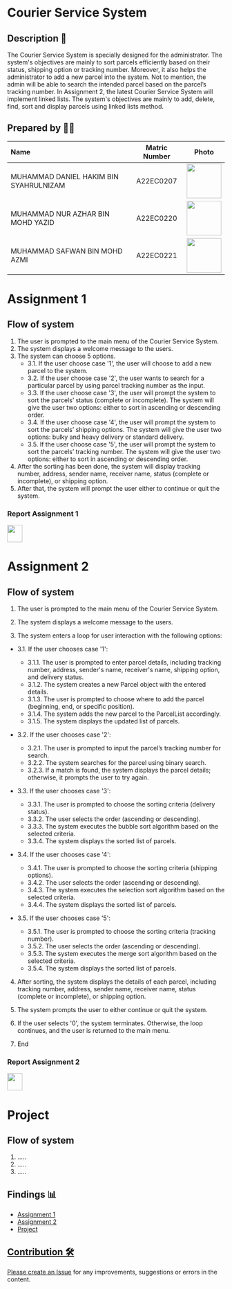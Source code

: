 # Courier Service System

## Description 📝
The Courier Service System is specially designed for the administrator. The system's objectives are mainly to sort parcels efficiently based on their status, shipping option or tracking number. Moreover, it also helps the administrator to add a new parcel into the system. Not to mention, the admin will be able to search the intended parcel based on the parcel’s tracking number. In Assignment 2, the latest Courier Service System will implement linked lists. The system's objectives are mainly to add, delete, find, sort and display parcels using linked lists method.

## Prepared by 🧑‍💻

| Name             | Matric Number | Photo                                                         |
| :---------------- | :-------------: | :------------------------------------------------------------: |
| MUHAMMAD DANIEL HAKIM BIN SYAHRULNIZAM   | A22EC0207        | <a href="https://www.freepik.com/icon/graduated_4537051" title="Icon by Trazobanana"><img src="https://avatars.githubusercontent.com/u/129138344?v=4" width=80px, height=80px>     |
| MUHAMMAD NUR AZHAR BIN MOHD YAZID      | A22EC0220        | <a href="https://www.freepik.com/icon/graduated_4537051" title="Icon by Trazobanana"><img src="https://avatars.githubusercontent.com/u/128233352?v=4" width=80px, height=80px>         |
| MUHAMMAD SAFWAN BIN MOHD AZMI       | A22EC0221        | <a href="https://www.freepik.com/icon/graduated_4537051" title="Icon by Trazobanana"><img src="https://avatars.githubusercontent.com/u/128201537?v=4" width=80px, height=80px>         |


<h1>Assignment 1</h1>

## Flow of system
1. The user is prompted to the main menu of the Courier Service System.
2. The system displays a welcome message to the users.
3. The system can choose 5 options.
   - 3.1. If the user choose case '1', the user will choose to add a new parcel to the system.
   - 3.2. If the user choose case '2', the user wants to search for a particular parcel by using parcel tracking number as the input.
   - 3.3. If the user choose case '3', the user will prompt the system to sort the parcels’ status (complete or incomplete). The system will give the user two options: either to sort in ascending or descending order.
   - 3.4. If the user choose case '4', the user will prompt the system to sort the parcels’ shipping options. The system will give the user two options: bulky and heavy delivery or standard delivery.
   - 3.5. If the user choose case '5', the user will prompt the system to sort the parcels’ tracking number. The system will give the user two options: either to sort in ascending or descending order.
4. After the sorting has been done, the system will display tracking number, address, sender name, receiver name, status (complete or incomplete), or shipping option.
5. After that, the system will prompt the user either to continue or quit the system.


<h3>Report Assignment 1</h3>
<a href="https://docs.google.com/document/d/1IBuotBV8MyPapQ3iG9L_BJigHuHo5fWuo8pLHKXZuRI/edit"><img src="https://cdn.vectorstock.com/i/1000x1000/45/57/file-doc-icon-digital-blue-vector-24754557.webp" width="35px" height="40px" ></a>

<br>
<h1>Assignment 2</h1>

## Flow of system
1. The user is prompted to the main menu of the Courier Service System.

2. The system displays a welcome message to the users.

3. The system enters a loop for user interaction with the following options:

- 3.1. If the user chooses case '1':
   - 3.1.1. The user is prompted to enter parcel details, including tracking number, address, sender's name, receiver's name, shipping option, and delivery status.
   - 3.1.2. The system creates a new Parcel object with the entered details.
   - 3.1.3. The user is prompted to choose where to add the parcel (beginning, end, or specific position).
   - 3.1.4. The system adds the new parcel to the ParcelList accordingly.
   - 3.1.5. The system displays the updated list of parcels.

- 3.2. If the user chooses case '2':
   - 3.2.1. The user is prompted to input the parcel’s tracking number for search.
   - 3.2.2. The system searches for the parcel using binary search.
   - 3.2.3. If a match is found, the system displays the parcel details; otherwise, it prompts the user to try again.

- 3.3. If the user chooses case '3':
   - 3.3.1. The user is prompted to choose the sorting criteria (delivery status).
   - 3.3.2. The user selects the order (ascending or descending).
   - 3.3.3. The system executes the bubble sort algorithm based on the selected criteria.
   - 3.3.4. The system displays the sorted list of parcels.

- 3.4. If the user chooses case '4':
   - 3.4.1. The user is prompted to choose the sorting criteria (shipping options).
   - 3.4.2. The user selects the order (ascending or descending).
   - 3.4.3. The system executes the selection sort algorithm based on the selected criteria.
   - 3.4.4. The system displays the sorted list of parcels.

- 3.5. If the user chooses case '5':
   - 3.5.1. The user is prompted to choose the sorting criteria (tracking number).
   - 3.5.2. The user selects the order (ascending or descending).
   - 3.5.3. The system executes the merge sort algorithm based on the selected criteria.
   - 3.5.4. The system displays the sorted list of parcels.

4. After sorting, the system displays the details of each parcel, including tracking number, address, sender name, receiver name, status (complete or incomplete), or shipping option.

5. The system prompts the user to either continue or quit the system.

6. If the user selects '0', the system terminates. Otherwise, the loop continues, and the user is returned to the main menu.
7. End
<h3>Report Assignment 2</h3>
<a href="https://github.com/jjn7702/SECJ2013-DSA/blob/main/Submission/sec02/Techturtles/Assignment%202/Assignment2_DSA.pdf"><img src="https://cdn.vectorstock.com/i/1000x1000/45/57/file-doc-icon-digital-blue-vector-24754557.webp" width="35px" height="40px" ></a>

<h1>Project</h1>

## Flow of system
1. .....
2. .....
3. .....

## Findings 📊

- <a href="Assignment 1" >Assignment 1 
- <a href="Assignment2" >Assignment 2
- <a href="Project" >Project

## Contribution 🛠️
Please create an [Issue](https://github.com/jjn7702/SECJ2013-DSA/Submission/Sample/issues) for any improvements, suggestions or errors in the content.
